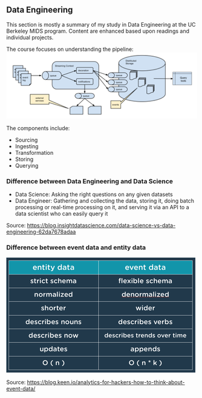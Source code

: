 
## Data Engineering 

This section is mostly a summary of my study in Data Engineering at the UC Berkeley MIDS program. Content are enhanced based upon readings and individual projects. 

The course focuses on understanding the pipeline:
![alt text](https://github.com/wcex1994/hailey_profile/blob/master/data_engineering/Pictures/pipeline.jpg "Pipieline")

The components include:

* Sourcing
* Ingesting
* Transformation
* Storing 
* Querying

### Difference between Data Engineering and Data Science

* Data Science: Asking the right questions on any given datasets
* Data Engineer: Gathering and collecting the data, storing it, doing batch processing or real-time processing on it, and serving it via an API to a data scientist who can easily query it

Source: <https://blog.insightdatascience.com/data-science-vs-data-engineering-62da7678adaa>

### Difference between event data and entity data

![alt text](https://github.com/wcex1994/hailey_profile/blob/master/data_engineering/Pictures/entity_vs_event_data.png "entity_vs_event_data")

Source: <https://blog.keen.io/analytics-for-hackers-how-to-think-about-event-data/>